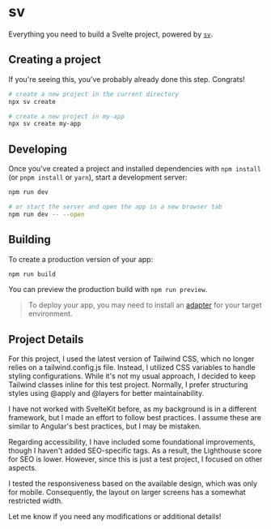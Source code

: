 # sv

Everything you need to build a Svelte project, powered by [`sv`](https://github.com/sveltejs/cli).

## Creating a project

If you're seeing this, you've probably already done this step. Congrats!

```bash
# create a new project in the current directory
npx sv create

# create a new project in my-app
npx sv create my-app
```

## Developing

Once you've created a project and installed dependencies with `npm install` (or `pnpm install` or `yarn`), start a development server:

```bash
npm run dev

# or start the server and open the app in a new browser tab
npm run dev -- --open
```

## Building

To create a production version of your app:

```bash
npm run build
```

You can preview the production build with `npm run preview`.

> To deploy your app, you may need to install an [adapter](https://svelte.dev/docs/kit/adapters) for your target environment.

## Project Details
For this project, I used the latest version of Tailwind CSS, which no longer relies on a tailwind.config.js file. Instead, I utilized CSS variables to handle styling configurations. While it's not my usual approach, I decided to keep Tailwind classes inline for this test project. Normally, I prefer structuring styles using @apply and @layers for better maintainability.

I have not worked with SvelteKit before, as my background is in a different framework, but I made an effort to follow best practices. I assume these are similar to Angular's best practices, but I may be mistaken.

Regarding accessibility, I have included some foundational improvements, though I haven't added SEO-specific tags. As a result, the Lighthouse score for SEO is lower. However, since this is just a test project, I focused on other aspects.

I tested the responsiveness based on the available design, which was only for mobile. Consequently, the layout on larger screens has a somewhat restricted width.

Let me know if you need any modifications or additional details!
